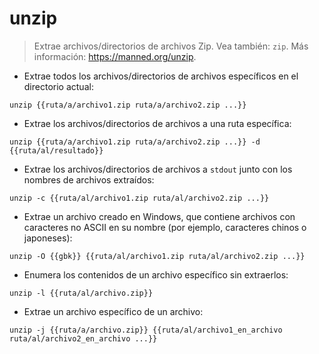 # unzip

> Extrae archivos/directorios de archivos Zip.
> Vea también: `zip`.
> Más información: <https://manned.org/unzip>.

- Extrae todos los archivos/directorios de archivos específicos en el directorio actual:

`unzip {{ruta/a/archivo1.zip ruta/a/archivo2.zip ...}}`

- Extrae los archivos/directorios de archivos a una ruta específica:

`unzip {{ruta/a/archivo1.zip ruta/a/archivo2.zip ...}} -d {{ruta/al/resultado}}`

- Extrae los archivos/directorios de archivos a `stdout` junto con los nombres de archivos extraídos:

`unzip -c {{ruta/al/archivo1.zip ruta/al/archivo2.zip ...}}`

- Extrae un archivo creado en Windows, que contiene archivos con caracteres no ASCII en su nombre (por ejemplo, caracteres chinos o japoneses):

`unzip -O {{gbk}} {{ruta/al/archivo1.zip ruta/al/archivo2.zip ...}}`

- Enumera los contenidos de un archivo específico sin extraerlos:

`unzip -l {{ruta/al/archivo.zip}}`

- Extrae un archivo específico de un archivo:

`unzip -j {{ruta/a/archivo.zip}} {{ruta/al/archivo1_en_archivo ruta/al/archivo2_en_archivo ...}}`

